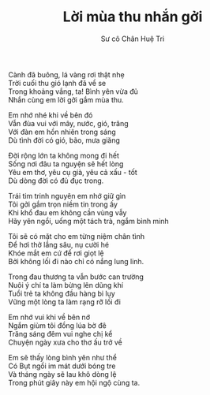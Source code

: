 ﻿---
title: Lời mùa thu nhắn gởi
author: Sư cô Chân Huệ Tri
---

<div class="verse"><p>Cành đã buông, lá vàng rơi thật nhẹ<br/>
Trời cuối thu gió lạnh đã về se<br/>
Trong khoảng vắng, ta! Bình yên vừa đủ<br/>
Nhắn cùng em lời gởi gắm mùa thu.</p>

<p>Em nhớ nhé khi về bên đó<br/>
Vẫn đùa vui với mây, nước, gió, trăng<br/>
Với đàn em hồn nhiên trong sáng<br/>
Dù tình đời có gió, bão, mưa giăng</p>

<p>Đời rộng lớn ta không mong đi hết<br/>
Sống nơi đâu ta nguyện sẽ hết lòng<br/>
Yêu em thơ, yêu cụ già, yêu cả xấu - tốt<br/>
Dù dòng đời có đủ đục trong.</p>

<p>Trái tim trinh nguyên em nhớ giữ gìn<br/>
Tôi gởi gắm trọn niềm tin trong ấy<br/>
Khi khổ đau em không cần vùng vẫy<br/>
Hãy yên ngồi, uống một tách trà, ngắm bình minh</p>

<p>Tôi sẽ có mặt cho em từng niệm chân tình<br/>
Để hơi thở lắng sâu, nụ cười hé<br/>
Khóe mắt em cứ để rơi giọt lệ<br/>
Bởi không lối đi nào chỉ có nắng lung linh.</p>

<p>Trong đau thương ta vẫn bước can trường<br/>
Nuôi ý chí ta làm bừng lên dũng khí<br/>
Tuổi trẻ ta không đầu hàng bi lụy<br/>
Vững một lòng ta làm rạng rỡ lối đi</p>

<p>Em nhớ vui khi về bên nớ<br/>
Ngắm giùm tôi đồng lúa bờ đê<br/>
Trăng sáng đêm vui nghe chị kể<br/>
Chuyện ngày xưa cho thơ ấu trở về</p>

<p>Em sẽ thấy lòng bình yên như thể<br/>
Có Bụt ngồi im mát dưới bóng tre<br/>
Và tháng ngày sẽ lau khô dòng lệ<br/>
Trong phút giây này em hội ngộ cùng ta.</p></div>
